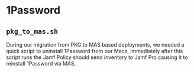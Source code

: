 # 1Password

## `pkg_to_mas.sh`

During our migration from PKG to MAS based deployments, we needed a quick script to uninstall 1Password from our Macs, immediately after this script runs the Jamf Policy should send inventory to Jamf Pro causing it to reinstall 1Password via MAS.
